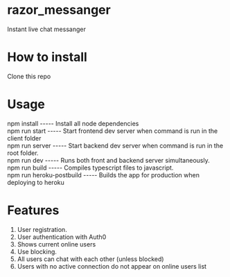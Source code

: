 # razor_messanger
 Instant live chat messanger

# How to install
 Clone this repo
 
# Usage
 npm install    ----- Install all node dependencies<br>
 npm run start  ----- Start frontend dev server when command is run in the client folder<br>
 npm run server ----- Start backend dev server when command is run in the root folder.<br>
 npm run dev    ----- Runs both front and backend server simultaneously.<br>
 npm run build  ----- Compiles typescript files to javascript.<br>
 npm run heroku-postbuild ----- Builds the app for production when deploying to heroku<br>
 
 # Features
  1. User registration.
  2. User authentication with Auth0
  3. Shows current online users 
  4. Use blocking. 
  5. All users can chat with each other (unless blocked) 
  6. Users with no active connection do not appear on online users list  
